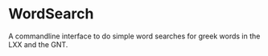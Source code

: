# WordSearch

A commandline interface to do simple word searches for greek words in the LXX and the GNT. 
